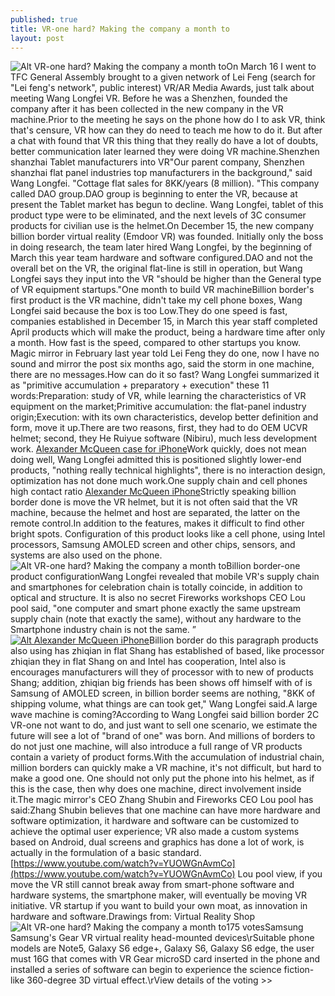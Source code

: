 ```yaml
---
published: true
title: VR-one hard? Making the company a month to
layout: post
---
```

![Alt VR-one hard? Making the company a month to](http://iphonecarcharger.files.wordpress.com/2016/05/78387fad.jpeg)On March 16 I went to TFC General Assembly brought to a given network of Lei Feng (search for \"Lei feng\'s network\", public interest) VR/AR Media Awards, just talk about meeting Wang Longfei VR. Before he was a Shenzhen, founded the company after it has been collected in the new company in the VR machine.Prior to the meeting he says on the phone how do I to ask VR, think that\'s censure, VR how can they do need to teach me how to do it. But after a chat with found that VR this thing that they really do have a lot of doubts, better communication later learned they were doing VR machine.Shenzhen shanzhai Tablet manufacturers into VR\"Our parent company, Shenzhen shanzhai flat panel industries top manufacturers in the background,\" said Wang Longfei. \"Cottage flat sales for 8KK/years (8 million). \"This company called DAO group.DAO group is beginning to enter the VR, because at present the Tablet market has begun to decline. Wang Longfei, tablet of this product type were to be eliminated, and the next levels of 3C consumer products for civilian use is the helmet.On December 15, the new company billion border virtual reality (Emdoor VR) was founded. Initially only the boss in doing research, the team later hired Wang Longfei, by the beginning of March this year team hardware and software configured.DAO and not the overall bet on the VR, the original flat-line is still in operation, but Wang Longfei says they input into the VR \"should be higher than the General type of VR equipment startups.\"One month to build VR machineBillion border\'s first product is the VR machine, didn\'t take my cell phone boxes, Wang Longfei said because the box is too Low.They do one speed is fast, companies established in December 15, in March this year staff completed April products which will make the product, being a hardware time after only a month. How fast is the speed, compared to other startups you know. Magic mirror in February last year told Lei Feng they do one, now I have no sound and mirror the post six months ago, said the storm in one machine, there are no messages.How can do it so fast? Wang Longfei summarized it as \"primitive accumulation + preparatory + execution\" these 11 words:Preparation: study of VR, while learning the characteristics of VR equipment on the market;Primitive accumulation: the flat-panel industry origin;Execution: with its own characteristics, develop better definition and form, move it up.There are two reasons, first, they had to do OEM UCVR helmet; second, they He Ruiyue software (Nibiru), much less development work. [Alexander McQueen case for iPhone](http://vancouver.craigslist.ca/van/clo/5509992428.html)Work quickly, does not mean doing well, Wang Longfei admitted this is positioned slightly lower-end products, \"nothing really technical highlights\", there is no interaction design, optimization has not done much work.One supply chain and cell phones high contact ratio [Alexander McQueen iPhone](http://www.nodcase.com/alexander-mcqueen-iphone-6-case-gun-p-10696.html)Strictly speaking billion border done is move the VR helmet, but it is not often said that the VR machine, because the helmet and host are separated, the latter on the remote control.In addition to the features, makes it difficult to find other bright spots. Configuration of this product looks like a cell phone, using Intel processors, Samsung AMOLED screen and other chips, sensors, and systems are also used on the phone.![Alt VR-one hard? Making the company a month to](http://iphonecarcharger.files.wordpress.com/2016/05/783834e8.jpeg)Billion border-one product configurationWang Longfei revealed that mobile VR\'s supply chain and smartphones for celebration chain is totally coincide, in addition to optical and structure. It is also no secret Fireworks workshops CEO Lou pool said, \"one computer and smart phone exactly the same upstream supply chain (note that exactly the same), without any hardware to the Smartphone industry chain is not the same. ”[![Alt Alexander McQueen iPhone](http://www.nodcase.com/images/large/i6/alexander_mcQueen_i64804_lrg.jpg)](http://www.nodcase.com/alexander-mcqueen-iphone-6-case-gun-p-10696.html)Billion border do this paragraph products also using has zhiqian in flat Shang has established of based, like processor zhiqian they in flat Shang on and Intel has cooperation, Intel also is encourages manufacturers will they of processor with to new of products Shang; addition, zhiqian big friends has been shows off himself with of is Samsung of AMOLED screen, in billion border seems are nothing, \"8KK of shipping volume, what things are can took get,\" Wang Longfei said.A large wave machine is coming?According to Wang Longfei said billion border 2C VR-one not want to do, and just want to sell one scenario, we estimate the future will see a lot of \"brand of one\" was born. And millions of borders to do not just one machine, will also introduce a full range of VR products contain a variety of product forms.With the accumulation of industrial chain, million borders can quickly make a VR machine, it\'s not difficult, but hard to make a good one. One should not only put the phone into his helmet, as if this is the case, then why does one machine, direct involvement inside it.The magic mirror\'s CEO Zhang Shubin and Fireworks CEO Lou pool has said:Zhang Shubin believes that one machine can have more hardware and software optimization, it hardware and software can be customized to achieve the optimal user experience; VR also made a custom systems based on Android, dual screens and graphics has done a lot of work, is actually in the formulation of a basic standard. [https://www.youtube.com/watch?v=YUOWGnAvmCo](https://www.youtube.com/watch?v=YUOWGnAvmCo) Lou pool view, if you move the VR still cannot break away from smart-phone software and hardware systems, the smartphone maker, will eventually be moving VR initiative. VR startup if you want to build your own moat, as innovation in hardware and software.Drawings from: Virtual Reality Shop![Alt VR-one hard? Making the company a month to](http://iphonecarcharger.files.wordpress.com/2016/05/783799d0.png)175 votesSamsung Samsung\'s Gear VR virtual reality head-mounted devices\rSuitable phone models are Note5, Galaxy S6 edge+, Galaxy S6, Galaxy S6 edge, the user must 16G that comes with VR Gear microSD card inserted in the phone and installed a series of software can begin to experience the science fiction-like 360-degree 3D virtual effect.\rView details of the voting >>